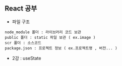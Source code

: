 ## React 공부


- 파일 구조

```
node_module 폴더 : 라이브러리 코드 보관 
public 폴더 : static 파일 보관 ( ex.image )
scr 폴더 : 소스코드
package.json : 프로젝트 정보 ( ex.프로젝트명 , 버전... )
```

- 2강 : useState
